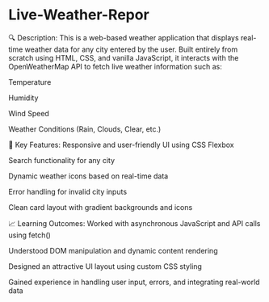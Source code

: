 # Live-Weather-Repor
🔍 Description:
This is a web-based weather application that displays real-time weather data for any city entered by the user. Built entirely from scratch using HTML, CSS, and vanilla JavaScript, it interacts with the OpenWeatherMap API to fetch live weather information such as:

Temperature

Humidity

Wind Speed

Weather Conditions (Rain, Clouds, Clear, etc.)

🎯 Key Features:
Responsive and user-friendly UI using CSS Flexbox

Search functionality for any city

Dynamic weather icons based on real-time data

Error handling for invalid city inputs

Clean card layout with gradient backgrounds and icons

📈 Learning Outcomes:
Worked with asynchronous JavaScript and API calls using fetch()

Understood DOM manipulation and dynamic content rendering

Designed an attractive UI layout using custom CSS styling

Gained experience in handling user input, errors, and integrating real-world data

